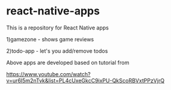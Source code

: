 # react-native-apps

This is a repository for React Native apps

1)gamezone - shows game reviews

2)todo-app - let's you add/remove todos

Above apps are developed based on tutorial from

https://www.youtube.com/watch?v=ur6I5m2nTvk&list=PL4cUxeGkcC9ixPU-QkScoRBVxtPPzVjrQ

